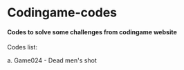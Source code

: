 Codingame-codes
===============

#### Codes to solve some challenges from codingame website

Codes list:

a. Game024 - Dead men's shot
